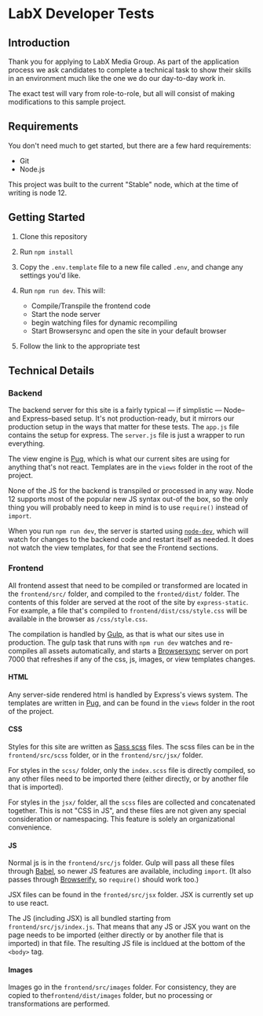 # LabX Developer Tests

## Introduction

Thank you for applying to LabX Media Group. As part of the application process
we ask candidates to complete a technical task to show their skills in an
environment much like the one we do our day-to-day work in.

The exact test will vary from role-to-role, but all will consist of making
modifications to this sample project.

## Requirements

You don't need much to get started, but there are a few hard requirements:

  - Git
  - Node.js

This project was built to the current "Stable" node, which at the time of
writing is node 12.

## Getting Started

1. Clone this repository
2. Run `npm install`
3. Copy the `.env.template` file to a new file called `.env`, and change any
   settings you'd like.
4. Run `npm run dev`. This will:

   - Compile/Transpile the frontend code
   - Start the node server
   - begin watching files for dynamic recompiling
   - Start Browsersync and open the site in your default browser

5. Follow the link to the appropriate test

## Technical Details

### Backend

The backend server for this site is a fairly typical — if simplistic — Node­– and
Express–based setup. It's not production-ready, but it mirrors our production
setup in the ways that matter for these tests. The `app.js` file contains the
setup for express. The `server.js` file is just a wrapper to run everything.

The view engine is [Pug][pug], which is what our current sites are using for
anything that's not react. Templates are in the `views` folder in the root of
the project.

None of the JS for the backend is transpiled or processed in any way. Node 12
supports most of the popular new JS syntax out-of the box, so the only thing you
will probably need to keep in mind is to use `require()` instead of `import`.

When you run `npm run dev`, the server is started using [`node-dev`][node-dev],
which will watch for changes to the backend code and restart itself as needed.
It does not watch the view templates, for that see the Frontend sections.

### Frontend

All frontend assest that need to be compiled or transformed are located in the
`frontend/src/` folder, and compiled to the `fronted/dist/` folder. The contents
of this folder are served at the root of the site by `express-static`. For
example, a file that's compiled to `frontend/dist/css/style.css` will be
available in the browser as `/css/style.css`.

The compilation is handled by [Gulp][gulp], as that is what our sites use in
production. The gulp task that runs with `npm run dev` watches and re-compiles
all assets automatically, and starts a [Browsersync][browsersync] server on port
7000 that refreshes if any of the css, js, images, or view templates changes.

#### HTML

Any server-side rendered html is handled by Express's views system. The
templates are written in [Pug][pug], and can be found in the `views` folder in
the root of the project.

#### CSS

Styles for this site are written as [Sass scss][sass] files. The scss files can be 
in the `frontend/src/scss` folder, or in the `frontend/src/jsx/` folder.

For styles in the `scss/` folder, only the `index.scss` file is directly
compiled, so any other files need to be imported there (either directly, or
by another file that is imported).

For styles in the `jsx/` folder, all the `scss` files are collected and
concatenated together. This is not "CSS in JS", and these files are not given
any special consideration or namespacing. This feature is solely an
organizational convenience.

#### JS

Normal js is in the `frontend/src/js` folder. Gulp will pass all these files
through [Babel][babel], so newer JS features are available, including `import`.
(It also passes through [Browserify][browserify], so `require()` should work
too.)

JSX files can be found in the `fronted/src/jsx` folder. JSX is currently set up
to use react.

The JS (including JSX) is all bundled starting from `frontend/src/js/index.js`.
That means that any JS or JSX you want on the page needs to be imported (either
directly or by another file that is imported) in that file. The resulting JS
file is incldued at the bottom of the `<body>` tag.

#### Images

Images go in the `frontend/src/images` folder. For consistency, they are copied
to the`frontend/dist/images` folder, but no processing or transformations are
performed.

[babel]: https://babeljs.io/
[browserify]: http://browserify.org/
[browsersync]: https://www.browsersync.io/
[gulp]: https://gulpjs.com/
[node-dev]: https://www.npmjs.com/package/node-dev
[pug]: https://pugjs.org/api/getting-started.html
[sass]: https://sass-lang.com/
